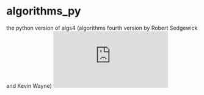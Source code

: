 algorithms_py
=============

the python version of algs4 (algorithms fourth version by  Robert Sedgewick and Kevin Wayne)
![equation](http://www.sciweavers.org/tex2img.php?eq=1%2Bsin%28mc%5E2%29%0D%0A&bc=White&fc=Black&im=jpg&fs=12&ff=arev&edit=0)
